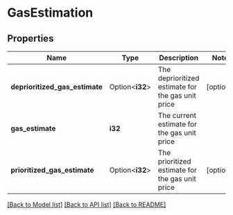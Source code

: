 # GasEstimation

## Properties

Name | Type | Description | Notes
------------ | ------------- | ------------- | -------------
**deprioritized_gas_estimate** | Option<**i32**> | The deprioritized estimate for the gas unit price | [optional]
**gas_estimate** | **i32** | The current estimate for the gas unit price | 
**prioritized_gas_estimate** | Option<**i32**> | The prioritized estimate for the gas unit price | [optional]

[[Back to Model list]](../README.md#documentation-for-models) [[Back to API list]](../README.md#documentation-for-api-endpoints) [[Back to README]](../README.md)


